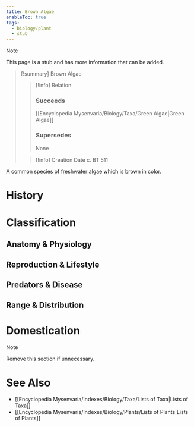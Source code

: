 ```yaml
---
title: Brown Algae
enableToc: true
tags:
  - biology/plant
  - stub
---
```


> [!note]
> This page is a stub and has more information that can be added.

> [!summary] Brown Algae
> > [!info] Relation
> > ### Succeeds
> > [[Encyclopedia Mysenvaria/Biology/Taxa/Green Algae|Green Algae]]
> > ### Supersedes
> > None
>
> > [!info] Creation Date
> > c. BT 511

A common species of freshwater algae which is brown in color.
# History

# Classification
## Anatomy & Physiology

## Reproduction & Lifestyle

## Predators & Disease

## Range & Distribution

# Domestication

> [!note]
> Remove this section if unnecessary.
# See Also
- [[Encyclopedia Mysenvaria/Indexes/Biology/Taxa/Lists of Taxa|Lists of Taxa]]
- [[Encyclopedia Mysenvaria/Indexes/Biology/Plants/Lists of Plants|Lists of Plants]]